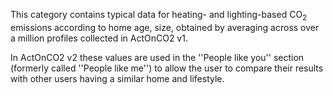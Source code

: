 This category contains typical data for heating- and lighting-based
CO<sub>2</sub> emissions according to home age, size, obtained by averaging
across over a million profiles collected in ActOnCO2 v1.

In ActOnCO2 v2 these values are used in the ''People like you'' section
(formerly called ''People like me'') to allow the user to compare their
results with other users having a similar home and lifestyle.
